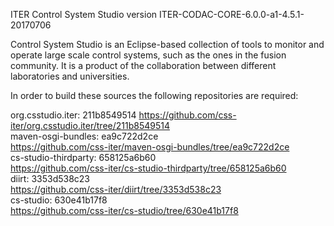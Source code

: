 ITER Control System Studio version ITER-CODAC-CORE-6.0.0-a1-4.5.1-20170706

Control System Studio is an Eclipse-based collection of tools
to monitor and operate large scale control systems, such as the
ones in the fusion community. It is a product of the collaboration
between different laboratories and universities.

In order to build these sources the following repositories are required:

org.csstudio.iter: 211b8549514
<https://github.com/css-iter/org.csstudio.iter/tree/211b8549514>  
maven-osgi-bundles: ea9c722d2ce  
<https://github.com/css-iter/maven-osgi-bundles/tree/ea9c722d2ce>  
cs-studio-thirdparty: 658125a6b60  
<https://github.com/css-iter/cs-studio-thirdparty/tree/658125a6b60>  
diirt: 3353d538c23  
<https://github.com/css-iter/diirt/tree/3353d538c23>  
cs-studio: 630e41b17f8  
<https://github.com/css-iter/cs-studio/tree/630e41b17f8>  
